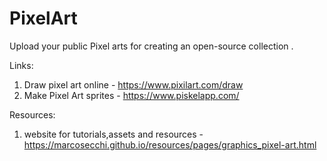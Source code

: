# PixelArt
Upload your public Pixel arts for creating an open-source collection .


Links:

1. Draw pixel art online - https://www.pixilart.com/draw
2. Make Pixel Art sprites - https://www.piskelapp.com/

Resources:
1. website for tutorials,assets and resources - https://marcosecchi.github.io/resources/pages/graphics_pixel-art.html
